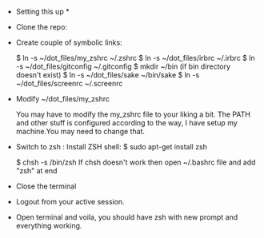 * Setting this up *

* Clone the repo:

* Create couple of symbolic links:

  $ ln -s ~/dot_files/my_zshrc ~/.zshrc
  $ ln -s ~/dot_files/irbrc ~/.irbrc
  $ ln -s ~/dot_files/gitconfig ~/.gitconfig
  $ mkdir ~/bin (if bin directory doesn't exist)
  $ ln -s ~/dot_files/sake ~/bin/sake
  $ ln -s ~/dot_files/screenrc ~/.screenrc

* Modify ~/dot_files/my_zshrc 
  
  You may have to modify the my_zshrc file to your liking a bit. The PATH and 
  other stuff is configured according to the way, I have setup my machine.You may need to
  change that.

* Switch to zsh :
  Install ZSH shell: $ sudo apt-get install zsh
  
  $ chsh -s /bin/zsh
     If chsh doesn't work then open ~/.bashrc file and add "zsh" at end  

* Close the terminal
* Logout from your active session. 
* Open terminal and voila, you should have zsh with new prompt and everything working.

